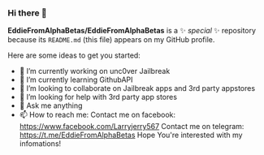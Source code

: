 ### Hi there 👋
**EddieFromAlphaBetas/EddieFromAlphaBetas** is a ✨ _special_ ✨ repository because its `README.md` (this file) appears on my GitHub profile.

Here are some ideas to get you started:

- 🔭 I’m currently working on unc0ver Jailbreak
- 🌱 I’m currently learning GithubAPI
- 👯 I’m looking to collaborate on Jailbreak apps and 3rd party appstores
- 🤔 I’m looking for help with 3rd party app stores
- 💬 Ask me anything
- 📫 How to reach me: 
Contact me on facebook: https://www.facebook.com/Larryjerry567 
Contact me on telegram: https://t.me/EddieFromAlphaBetas
Hope You're interested with my infomations!
